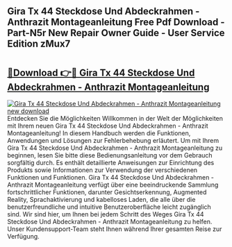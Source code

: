 ## Gira Tx 44 Steckdose Und Abdeckrahmen - Anthrazit Montageanleitung Free Pdf Download - Part-N5r New Repair Owner Guide - User Service Edition zMux7

# <h2><a href="http://df7v39.blite.top/?on=Gira+Tx+44+Steckdose+Und+Abdeckrahmen+-+Anthrazit+Montageanleitung">🔗Download 👉🔴 Gira Tx 44 Steckdose Und Abdeckrahmen - Anthrazit Montageanleitung</a></h2>

[![Gira Tx 44 Steckdose Und Abdeckrahmen - Anthrazit Montageanleitung new download](https://i.imgur.com/lujVjoI.png)](http://df7v39.blite.top/?on=Gira+Tx+44+Steckdose+Und+Abdeckrahmen+-+Anthrazit+Montageanleitung)
Entdecken Sie die Möglichkeiten Willkommen in der Welt der Möglichkeiten mit Ihrem neuen Gira Tx 44 Steckdose Und Abdeckrahmen - Anthrazit Montageanleitung! In diesem Handbuch werden die Funktionen, Anwendungen und Lösungen zur Fehlerbehebung erläutert. Um mit Ihrem Gira Tx 44 Steckdose Und Abdeckrahmen - Anthrazit Montageanleitung zu beginnen, lesen Sie bitte diese Bedienungsanleitung vor dem Gebrauch sorgfältig durch. Es enthält detaillierte Anweisungen zur Einrichtung des Produkts sowie Informationen zur Verwendung der verschiedenen Funktionen und Funktionen. Gira Tx 44 Steckdose Und Abdeckrahmen - Anthrazit Montageanleitung verfügt über eine beeindruckende Sammlung fortschrittlicher Funktionen, darunter Gesichtserkennung, Augmented Reality, Sprachaktivierung und kabelloses Laden, die alle über die benutzerfreundliche und intuitive Benutzeroberfläche leicht zugänglich sind. Wir sind hier, um Ihnen bei jedem Schritt des Weges Gira Tx 44 Steckdose Und Abdeckrahmen - Anthrazit Montageanleitung zu helfen. Unser Kundensupport-Team steht Ihnen während Ihrer gesamten Reise zur Verfügung.

